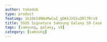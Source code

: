 ```yaml
---
author: tokodab
type: product
featimg: 1k1Ok54NNnMwCwI_gDKkJX5SuIRl7Rrs9
title: 5SOS Signature Samsung Galaxy S9 Case
tags: [samsung, galaxy, s9]
category: [samsung]
---
```


